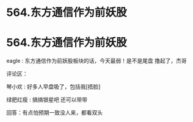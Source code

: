 # 564.东方通信作为前妖股

# 564.东方通信作为前妖股

eagle : 东方通信作为前妖股板块的话，今天最弱！是不是尾盘 撸起了，杰哥

评论区：

琴小欢 : 好多人早盘吸了，包括我[捂脸]

绿肥红瘦 : 搞搞银星吧 还可以带带

回答：有点怕预期一致没人来，都看双头